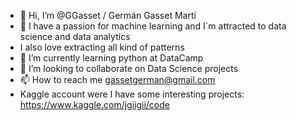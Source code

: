 - 👋 Hi, I’m @GGasset / Germán Gasset Martí
- 👀 I have a passion for machine learning and I´m attracted to data science and data analytics
- I also love extracting all kind of patterns
- 🌱 I’m currently learning python at DataCamp
- 💞️ I’m looking to collaborate on Data Science projects
- 📫 How to reach me gassetgerman@gmail.com
- Kaggle account were I have some interesting projects: https://www.kaggle.com/jgiigii/code
<!---
GGasset/GGasset is a ✨ special ✨ repository because its `README.md` (this file) appears on your GitHub profile.
You can click the Preview link to take a look at your changes.
--->
